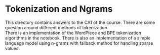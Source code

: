 # Tokenization and Ngrams

This directory contains answers to the CA1 of the course. There are some question around different methods of tokenization.<br>
There is an implementation of the WordPiece and BPE tokenization algorithms in the notebook. There is also an implementation of a simple language model using n-grams with fallback method for handling sparse values.
